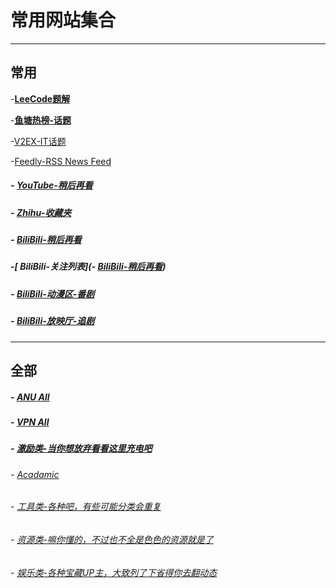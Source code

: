 # 常用网站集合

---

## 常用

-[**LeeCode题解**](https://github.com/CyC2018/CS-Notes/blob/master/notes/Leetcode%20%E9%A2%98%E8%A7%A3%20-%20%E7%9B%AE%E5%BD%95.md)

-**[鱼塘热榜-话题](https://mo.fish/main/home/hot)**

-[V2EX-IT话题](https://www.v2ex.com/?tab=tech)

-[Feedly-RSS News Feed](https://feedly.com/i/my)

##### 				- [YouTube-稍后再看](https://www.youtube.com/playlist?list=WL)

##### - [Zhihu-收藏夹](https://www.zhihu.com/people/suowei.h/collections)

##### - [BiliBili-稍后再看](https://www.bilibili.com/watchlater/#/list)

##### -[ BiliBili-关注列表](- [BiliBili-稍后再看](https://www.bilibili.com/watchlater/#/list))

##### 											- [BiliBili-动漫区-番剧](https://space.bilibili.com/6695871/bangumi)

##### 						- [BiliBili-放映厅-追剧](https://space.bilibili.com/6695871/cinema)



---

## 全部

##### - [ANU All](https://suoweihu.github.io/WebUtilities/src-anu-sites)

##### - [VPN All](https://suoweihu.github.io/WebUtilities/src-vpn-guide)

##### - [激励类-当你想放弃看看这里充电吧](https://suoweihu.github.io/WebUtilities/src-encourage)

###### - [Acadamic](https://suoweihu.github.io/WebUtilities/src-study)

###### - [工具类-各种吧，有些可能分类会重复](https://suoweihu.github.io/WebUtilities/src-tools)

###### - [资源类-嘛你懂的，不过也不全是色色的资源就是了](https://suoweihu.github.io/WebUtilities/src-resources)

###### - [娱乐类-各种宝藏UP主，大致列了下省得你去翻动态](https://suoweihu.github.io/WebUtilities/src-amusement)

######  

